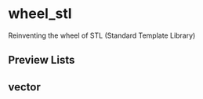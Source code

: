 # wheel_stl

Reinventing the wheel of STL (Standard Template Library)

## Preview Lists



## vector

